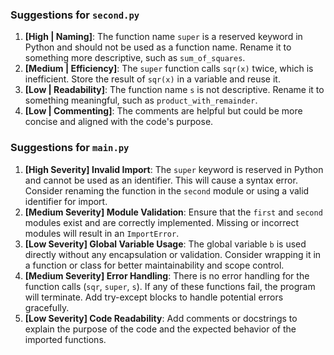 ### Suggestions for `second.py`

1. **[High | Naming]**: The function name `super` is a reserved keyword in Python and should not be used as a function name. Rename it to something more descriptive, such as `sum_of_squares`.
2. **[Medium | Efficiency]**: The `super` function calls `sqr(x)` twice, which is inefficient. Store the result of `sqr(x)` in a variable and reuse it.
3. **[Low | Readability]**: The function name `s` is not descriptive. Rename it to something meaningful, such as `product_with_remainder`.
4. **[Low | Commenting]**: The comments are helpful but could be more concise and aligned with the code's purpose.

### Suggestions for `main.py`

1. **[High Severity] Invalid Import**: The `super` keyword is reserved in Python and cannot be used as an identifier. This will cause a syntax error. Consider renaming the function in the `second` module or using a valid identifier for import.
2. **[Medium Severity] Module Validation**: Ensure that the `first` and `second` modules exist and are correctly implemented. Missing or incorrect modules will result in an `ImportError`.
3. **[Low Severity] Global Variable Usage**: The global variable `b` is used directly without any encapsulation or validation. Consider wrapping it in a function or class for better maintainability and scope control.
4. **[Medium Severity] Error Handling**: There is no error handling for the function calls (`sqr`, `super`, `s`). If any of these functions fail, the program will terminate. Add try-except blocks to handle potential errors gracefully.
5. **[Low Severity] Code Readability**: Add comments or docstrings to explain the purpose of the code and the expected behavior of the imported functions.

